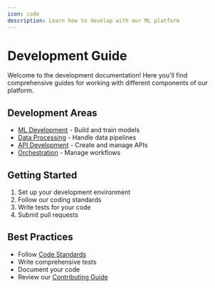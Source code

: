 ```yaml
---
icon: code
description: Learn how to develop with our ML platform
---
```


# Development Guide

Welcome to the development documentation! Here you'll find comprehensive guides for working with different components of our platform.

## Development Areas

- [ML Development](ml.md) - Build and train models
- [Data Processing](data.md) - Handle data pipelines
- [API Development](api.md) - Create and manage APIs
- [Orchestration](orchestration.md) - Manage workflows

## Getting Started

1. Set up your development environment
2. Follow our coding standards
3. Write tests for your code
4. Submit pull requests

## Best Practices

- Follow [Code Standards](../best-practices/code-standards.md)
- Write comprehensive tests
- Document your code
- Review our [Contributing Guide](../../reference/contributing.md) 